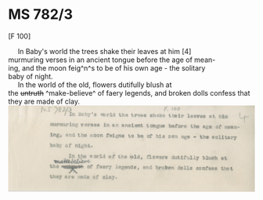 # MS 782/3

[F 100]

&nbsp;&nbsp;&nbsp;&nbsp;&nbsp;In Baby's world the trees shake their leaves at him [4] \
murmuring verses in an ancient tongue before the age of mean- \
ing, and the moon feig^n^s to be of his own age - the solitary \
baby of night. \
&nbsp;&nbsp;&nbsp;&nbsp;&nbsp;In the world of the old, flowers dutifully blush at \
the ~~untruth~~ ^make-believe^ of faery legends, and broken dolls confess that \
they are made of clay.
![p256](MS782_3-256.jpg)
